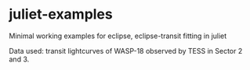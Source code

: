 # juliet-examples
Minimal working examples for eclipse, eclipse-transit fitting in juliet

Data used: transit lightcurves of WASP-18 observed by TESS in Sector 2 and 3.
